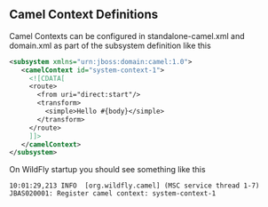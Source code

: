 ## Camel Context Definitions

Camel Contexts can be configured in standalone-camel.xml and domain.xml as part of the subsystem definition like this

```xml
<subsystem xmlns="urn:jboss:domain:camel:1.0">
   <camelContext id="system-context-1">
     <![CDATA[
     <route>
       <from uri="direct:start"/>
       <transform>
         <simple>Hello #{body}</simple>
       </transform>
     </route>
     ]]>
   </camelContext>
</subsystem>
```

On WildFly startup you should see something like this

```
10:01:29,213 INFO  [org.wildfly.camel] (MSC service thread 1-7) JBAS020001: Register camel context: system-context-1
```
